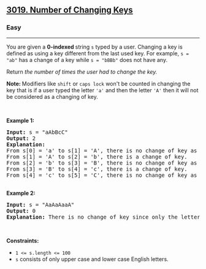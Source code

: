 <h2><a href="https://leetcode.com/problems/number-of-changing-keys/">3019. Number of Changing Keys</a></h2><h3>Easy</h3><hr><div bis_skin_checked="1"><p>You are given a <strong>0-indexed </strong>string <code>s</code> typed by a user. Changing a key is defined as using a key different from the last used key. For example, <code>s = "ab"</code> has a change of a key while <code>s = "bBBb"</code> does not have any.</p>

<p>Return <em>the number of times the user had to change the key. </em></p>

<p><strong>Note: </strong>Modifiers like <code>shift</code> or <code>caps lock</code> won't be counted in changing the key that is if a user typed the letter <code>'a'</code> and then the letter <code>'A'</code> then it will not be considered as a changing of key.</p>

<p>&nbsp;</p>
<p><strong class="example">Example 1:</strong></p>

<pre><strong>Input:</strong> s = "aAbBcC"
<strong>Output:</strong> 2
<strong>Explanation:</strong> 
From s[0] = 'a' to s[1] = 'A', there is no change of key as caps lock or shift is not counted.
From s[1] = 'A' to s[2] = 'b', there is a change of key.
From s[2] = 'b' to s[3] = 'B', there is no change of key as caps lock or shift is not counted.
From s[3] = 'B' to s[4] = 'c', there is a change of key.
From s[4] = 'c' to s[5] = 'C', there is no change of key as caps lock or shift is not counted.

</pre>

<p><strong class="example">Example 2:</strong></p>

<pre><strong>Input:</strong> s = "AaAaAaaA"
<strong>Output:</strong> 0
<strong>Explanation:</strong> There is no change of key since only the letters 'a' and 'A' are<!-- notionvc: 8849fe75-f31e-41dc-a2e0-b7d33d8427d2 --> pressed which does not require change of key.
</pre>

<p>&nbsp;</p>
<p><strong>Constraints:</strong></p>

<ul>
	<li><code>1 &lt;= s.length &lt;= 100</code></li>
	<li><code>s</code> consists of only upper case and lower case English letters.</li>
</ul>
</div>